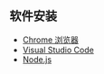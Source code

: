 ## 软件安装
+ [Chrome 浏览器](https://www.google.com/chrome/)
+ [Visual Studio Code](https://code.visualstudio.com/)
+ [Node.js](https://nodejs.org/en/)

